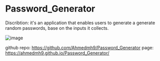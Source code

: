 # Password_Generator
Discribtion: it's an application that enables users to generate a generate random passwords, base on the inputs it collects.


![image](https://user-images.githubusercontent.com/78032515/124916197-03766780-dfb8-11eb-998b-41c466fe9fde.png)

github repo: https://github.com/Ahmedmh9/Password_Generator
page: https://ahmedmh9.github.io/Password_Generator/
